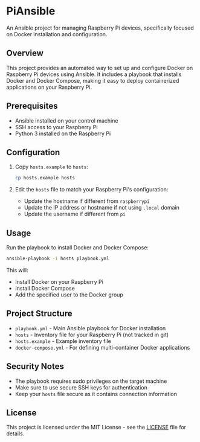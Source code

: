 # PiAnsible

An Ansible project for managing Raspberry Pi devices, specifically focused on Docker installation and configuration.

## Overview

This project provides an automated way to set up and configure Docker on Raspberry Pi devices using Ansible. It includes a playbook that installs Docker and Docker Compose, making it easy to deploy containerized applications on your Raspberry Pi.

## Prerequisites

- Ansible installed on your control machine
- SSH access to your Raspberry Pi
- Python 3 installed on the Raspberry Pi

## Configuration

1. Copy `hosts.example` to `hosts`:

   ```bash
   cp hosts.example hosts
   ```

2. Edit the `hosts` file to match your Raspberry Pi's configuration:
   - Update the hostname if different from `raspberrypi`
   - Update the IP address or hostname if not using `.local` domain
   - Update the username if different from `pi`

## Usage

Run the playbook to install Docker and Docker Compose:

```bash
ansible-playbook -i hosts playbook.yml
```

This will:

- Install Docker on your Raspberry Pi
- Install Docker Compose
- Add the specified user to the Docker group

## Project Structure

- `playbook.yml` - Main Ansible playbook for Docker installation
- `hosts` - Inventory file for your Raspberry Pi (not tracked in git)
- `hosts.example` - Example inventory file
- `docker-compose.yml` - For defining multi-container Docker applications

## Security Notes

- The playbook requires sudo privileges on the target machine
- Make sure to use secure SSH keys for authentication
- Keep your `hosts` file secure as it contains connection information

## License

This project is licensed under the MIT License - see the [LICENSE](LICENSE) file for details.
